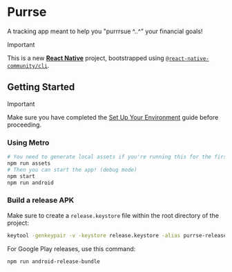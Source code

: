# Purrse

A tracking app meant to help you "purrrsue ^..^" your financial goals!

> [!IMPORTANT]
> This is a new [**React Native**](https://reactnative.dev) project,
> bootstrapped using [`@react-native-community/cli`](https://github.com/react-native-community/cli).

## Getting Started

> [!IMPORTANT]
> Make sure you have completed the [Set Up Your Environment](https://reactnative.dev/docs/set-up-your-environment) guide before proceeding.

### Using Metro

```sh
# You need to generate local assets if you're running this for the first time!
npm run assets
# Then you can start the app! (debug mode)
npm start
npm run android
```

### Build a release APK

Make sure to create a `release.keystore` file within the root directory of the project:

```sh
keytool -genkeypair -v -keystore release.keystore -alias purrse-release-key -keyalg RSA -keysize 2048 -validity 10000
```

For Google Play releases, use this command:

```sh
npm run android-release-bundle
```

